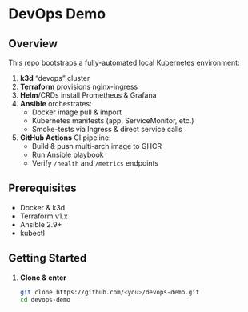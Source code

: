 # DevOps Demo

## Overview

This repo bootstraps a fully-automated local Kubernetes environment:

1. **k3d** “devops” cluster  
2. **Terraform** provisions nginx-ingress  
3. **Helm**/CRDs install Prometheus & Grafana  
4. **Ansible** orchestrates:
   - Docker image pull & import  
   - Kubernetes manifests (app, ServiceMonitor, etc.)  
   - Smoke-tests via Ingress & direct service calls  
5. **GitHub Actions** CI pipeline:
   - Build & push multi-arch image to GHCR  
   - Run Ansible playbook  
   - Verify `/health` and `/metrics` endpoints  

## Prerequisites

- Docker & k3d  
- Terraform v1.x  
- Ansible 2.9+  
- kubectl  

## Getting Started

1. **Clone & enter**  
   ```bash
   git clone https://github.com/<you>/devops-demo.git
   cd devops-demo
